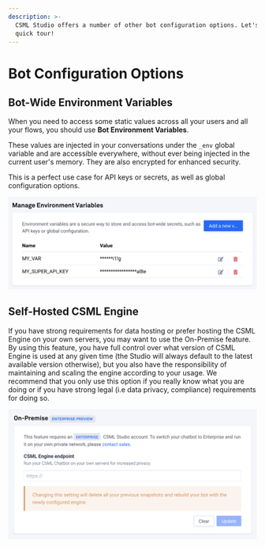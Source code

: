 ```yaml
---
description: >-
  CSML Studio offers a number of other bot configuration options. Let's do a
  quick tour!
---
```


# Bot Configuration Options

## Bot-Wide Environment Variables

When you need to access some static values across all your users and all your flows, you should use **Bot Environment Variables**.

These values are injected in your conversations under the `_env` global variable and are accessible everywhere, without ever being injected in the current user's memory. They are also encrypted for enhanced security.

This is a perfect use case for API keys or secrets, as well as global configuration options.

![](../.gitbook/assets/image%20%2884%29.png)

## Self-Hosted CSML Engine

If you have strong requirements for data hosting or prefer hosting the CSML Engine on your own servers, you may want to use the On-Premise feature. By using this feature, you have full control over what version of CSML Engine is used at any given time \(the Studio will always default to the latest available version otherwise\), but you also have the responsibility of maintaining and scaling the engine according to your usage. We recommend that you only use this option if you really know what you are doing or if you have strong legal \(i.e data privacy, compliance\) requirements for doing so.

![](../.gitbook/assets/image%20%2886%29.png)



